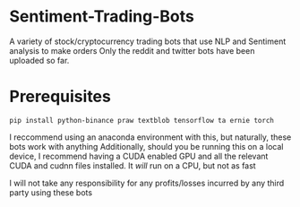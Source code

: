 # Sentiment-Trading-Bots
A variety of stock/cryptocurrency trading bots that use NLP and Sentiment analysis to make orders
Only the reddit and twitter bots have been uploaded so far.

<h1>Prerequisites</h1>

```
pip install python-binance praw textblob tensorflow ta ernie torch
```

I reccommend using an anaconda environment with this, but naturally, these bots work with anything
Additionally, should you be running this on a local device, I recommend having a CUDA enabled GPU and
all the relevant CUDA and cudnn files installed. It <i>will</i> run on a CPU, but not as fast

I will not take any responsibility for any profits/losses incurred by any third party using these bots
